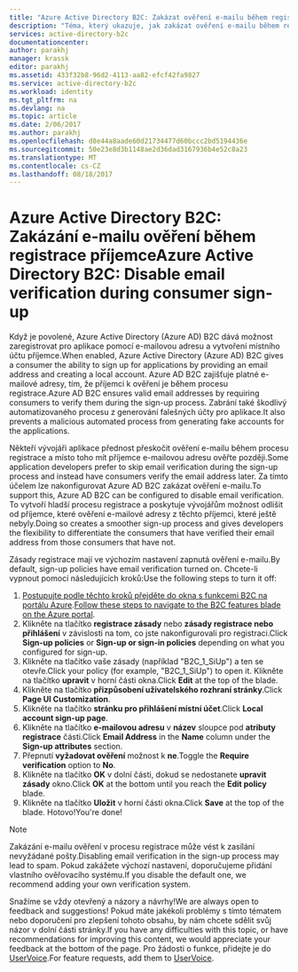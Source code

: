 ```yaml
---
title: "Azure Active Directory B2C: Zakázat ověření e-mailu během registrace příjemce | Microsoft Docs"
description: "Téma, který ukazuje, jak zakázat ověření e-mailu během registrace v Azure Active Directory B2C příjemce"
services: active-directory-b2c
documentationcenter: 
author: parakhj
manager: krassk
editor: parakhj
ms.assetid: 433f32b8-96d2-4113-aa82-efcf42fa9827
ms.service: active-directory-b2c
ms.workload: identity
ms.tgt_pltfrm: na
ms.devlang: na
ms.topic: article
ms.date: 2/06/2017
ms.author: parakhj
ms.openlocfilehash: d8e44a8aade60d21734477d60bccc2bd5194436e
ms.sourcegitcommit: 50e23e8d3b1148ae2d36dad3167936b4e52c8a23
ms.translationtype: MT
ms.contentlocale: cs-CZ
ms.lasthandoff: 08/18/2017
---
```

# <a name="azure-active-directory-b2c-disable-email-verification-during-consumer-sign-up"></a><span data-ttu-id="88367-103">Azure Active Directory B2C: Zakázání e-mailu ověření během registrace příjemce</span><span class="sxs-lookup"><span data-stu-id="88367-103">Azure Active Directory B2C: Disable email verification during consumer sign-up</span></span>
<span data-ttu-id="88367-104">Když je povolené, Azure Active Directory (Azure AD) B2C dává možnost zaregistrovat pro aplikace pomocí e-mailovou adresu a vytvoření místního účtu příjemce.</span><span class="sxs-lookup"><span data-stu-id="88367-104">When enabled, Azure Active Directory (Azure AD) B2C gives a consumer the ability to sign up for applications by providing an email address and creating a local account.</span></span> <span data-ttu-id="88367-105">Azure AD B2C zajišťuje platné e-mailové adresy, tím, že příjemci k ověření je během procesu registrace.</span><span class="sxs-lookup"><span data-stu-id="88367-105">Azure AD B2C ensures valid email addresses by requiring consumers to verify them during the sign-up process.</span></span> <span data-ttu-id="88367-106">Zabrání také škodlivý automatizovaného procesu z generování falešných účty pro aplikace.</span><span class="sxs-lookup"><span data-stu-id="88367-106">It also prevents a malicious automated process from generating fake accounts for the applications.</span></span>

<span data-ttu-id="88367-107">Někteří vývojáři aplikace přednost přeskočit ověření e-mailu během procesu registrace a místo toho mít příjemce e-mailovou adresu ověřte později.</span><span class="sxs-lookup"><span data-stu-id="88367-107">Some application developers prefer to skip email verification during the sign-up process and instead have consumers verify the email address later.</span></span> <span data-ttu-id="88367-108">Za tímto účelem lze nakonfigurovat Azure AD B2C zakázat ověření e-mailu.</span><span class="sxs-lookup"><span data-stu-id="88367-108">To support this, Azure AD B2C can be configured to disable email verification.</span></span> <span data-ttu-id="88367-109">To vytvoří hladší procesu registrace a poskytuje vývojářům možnost odlišit od příjemce, které ověření e-mailové adresy z těchto příjemci, které ještě nebyly.</span><span class="sxs-lookup"><span data-stu-id="88367-109">Doing so creates a smoother sign-up process and gives developers the flexibility to differentiate the consumers that have verified their email address from those consumers that have not.</span></span>

<span data-ttu-id="88367-110">Zásady registrace mají ve výchozím nastavení zapnutá ověření e-mailu.</span><span class="sxs-lookup"><span data-stu-id="88367-110">By default, sign-up policies have email verification turned on.</span></span> <span data-ttu-id="88367-111">Chcete-li vypnout pomocí následujících kroků:</span><span class="sxs-lookup"><span data-stu-id="88367-111">Use the following steps to turn it off:</span></span>

1. <span data-ttu-id="88367-112">[Postupujte podle těchto kroků přejděte do okna s funkcemi B2C na portálu Azure](active-directory-b2c-app-registration.md#navigate-to-b2c-settings).</span><span class="sxs-lookup"><span data-stu-id="88367-112">[Follow these steps to navigate to the B2C features blade on the Azure portal](active-directory-b2c-app-registration.md#navigate-to-b2c-settings).</span></span>
2. <span data-ttu-id="88367-113">Klikněte na tlačítko **registrace zásady** nebo **zásady registrace nebo přihlášení** v závislosti na tom, co jste nakonfigurovali pro registraci.</span><span class="sxs-lookup"><span data-stu-id="88367-113">Click **Sign-up policies** or **Sign-up or sign-in policies** depending on what you configured for sign-up.</span></span>
3. <span data-ttu-id="88367-114">Klikněte na tlačítko vaše zásady (například "B2C_1_SiUp") a ten se otevře.</span><span class="sxs-lookup"><span data-stu-id="88367-114">Click your policy (for example, "B2C_1_SiUp") to open it.</span></span> <span data-ttu-id="88367-115">Klikněte na tlačítko **upravit** v horní části okna.</span><span class="sxs-lookup"><span data-stu-id="88367-115">Click **Edit** at the top of the blade.</span></span>
4. <span data-ttu-id="88367-116">Klikněte na tlačítko **přizpůsobení uživatelského rozhraní stránky**.</span><span class="sxs-lookup"><span data-stu-id="88367-116">Click **Page UI Customization**.</span></span>
5. <span data-ttu-id="88367-117">Klikněte na tlačítko **stránku pro přihlášení místní účet**.</span><span class="sxs-lookup"><span data-stu-id="88367-117">Click **Local account sign-up page**.</span></span>
6. <span data-ttu-id="88367-118">Klikněte na tlačítko **e-mailovou adresu** v **název** sloupce pod **atributy registrace** části.</span><span class="sxs-lookup"><span data-stu-id="88367-118">Click **Email Address** in the **Name** column under the **Sign-up attributes** section.</span></span>
7. <span data-ttu-id="88367-119">Přepnutí **vyžadovat ověření** možnost k **ne**.</span><span class="sxs-lookup"><span data-stu-id="88367-119">Toggle the **Require verification** option to **No**.</span></span>
8. <span data-ttu-id="88367-120">Klikněte na tlačítko **OK** v dolní části, dokud se nedostanete **upravit zásady** okno.</span><span class="sxs-lookup"><span data-stu-id="88367-120">Click **OK** at the bottom until you reach the **Edit policy** blade.</span></span>
9. <span data-ttu-id="88367-121">Klikněte na tlačítko **Uložit** v horní části okna.</span><span class="sxs-lookup"><span data-stu-id="88367-121">Click **Save** at the top of the blade.</span></span> <span data-ttu-id="88367-122">Hotovo!</span><span class="sxs-lookup"><span data-stu-id="88367-122">You're done!</span></span>

> [!NOTE]
> <span data-ttu-id="88367-123">Zakázání e-mailu ověření v procesu registrace může vést k zasílání nevyžádané pošty.</span><span class="sxs-lookup"><span data-stu-id="88367-123">Disabling email verification in the sign-up process may lead to spam.</span></span> <span data-ttu-id="88367-124">Pokud zakážete výchozí nastavení, doporučujeme přidání vlastního ověřovacího systému.</span><span class="sxs-lookup"><span data-stu-id="88367-124">If you disable the default one, we recommend adding your own verification system.</span></span>
> 
> 

<span data-ttu-id="88367-125">Snažíme se vždy otevřený a názory a návrhy!</span><span class="sxs-lookup"><span data-stu-id="88367-125">We are always open to feedback and suggestions!</span></span> <span data-ttu-id="88367-126">Pokud máte jakékoli problémy s tímto tématem nebo doporučení pro zlepšení tohoto obsahu, by nám chcete sdělit svůj názor v dolní části stránky.</span><span class="sxs-lookup"><span data-stu-id="88367-126">If you have any difficulties with this topic, or have recommendations for improving this content, we would appreciate your feedback at the bottom of the page.</span></span> <span data-ttu-id="88367-127">Pro žádosti o funkce, přidejte je do [UserVoice](https://feedback.azure.com/forums/169401-azure-active-directory/category/160596-b2c).</span><span class="sxs-lookup"><span data-stu-id="88367-127">For feature requests, add them to [UserVoice](https://feedback.azure.com/forums/169401-azure-active-directory/category/160596-b2c).</span></span>